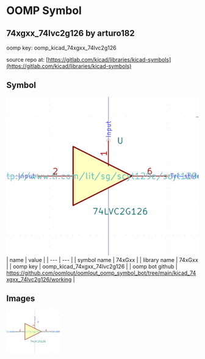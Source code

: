 # OOMP Symbol  
## 74xgxx_74lvc2g126  by arturo182  
  
oomp key: oomp_kicad_74xgxx_74lvc2g126  
  
source repo at: [https://gitlab.com/kicad/libraries/kicad-symbols](https://gitlab.com/kicad/libraries/kicad-symbols)  
## Symbol  
  
[![working.png](working_600.png)](working.png)  
| name | value | 
| --- | --- | 
| symbol name | 74xGxx | 
| library name | 74xGxx | 
| oomp key | oomp_kicad_74xgxx_74lvc2g126 | 
| oomp bot github | https://github.com/oomlout/oomlout_oomp_symbol_bot/tree/main/kicad_74xgxx_74lvc2g126/working | 
## Images  
  
[![working.png](working_140.png)](working.png)  
